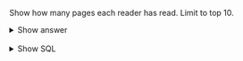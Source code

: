 ﻿Show how many pages each reader has read. Limit to top 10.

<details>
<summary>Show answer</summary>

| profile name       | page count |
|--------------------|------------|
| spuffyffet         | 157087     |
| zemmiphobia        | 156852     |
| timberheadsweeping | 155924     |
| MakunaHatata       | 155712     |
| ledoriginally      | 155430     |
| Azlantaph          | 155357     |
| Grabsware          | 154824     |
| LlamadelRey        | 154227     |
| musophobia         | 153972     |
| Norware            | 153552     |

</details>

<br/>

<details>
<summary>Show SQL</summary>

```sql
SELECT p.profile_name, SUM(b.page_count) total
FROM book_read br,
     book b,
     profile p
WHERE br.book_id = b.id
  AND br.profile_id = p.id
GROUP BY p.profile_name
ORDER BY total DESC
    LIMIT 10;
```

</details>

